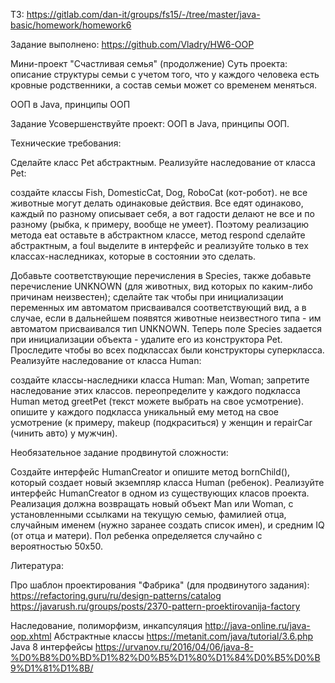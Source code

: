 ТЗ:  https://gitlab.com/dan-it/groups/fs15/-/tree/master/java-basic/homework/homework6

Задание выполнено:  https://github.com/Vladry/HW6-OOP

Мини-проект "Счастливая семья" (продолжение)
Суть проекта: описание структуры семьи с учетом того, что у каждого человека есть кровные родственники, а состав семьи может со временем меняться.

ООП в Java, принципы ООП

Задание
Усовершенствуйте проект: ООП в Java, принципы ООП.

Технические требования:

Сделайте класс Pet абстрактным.
Реализуйте наследование от класса Pet:

создайте классы Fish, DomesticCat, Dog, RoboCat (кот-робот).
не все животные могут делать одинаковые действия. Все едят одинаково, каждый по разному описывает себя, а вот гадости делают не все и по разному (рыбка, к примеру, вообще не умеет). Поэтому реализацию метода eat оставьте в абстрактном классе, метод respond сделайте абстрактным, а foul выделите в интерфейс и реализуйте только в тех классах-наследниках, которые в состоянии это сделать.


Добавьте соответствующие перечисления в Species, также добавьте перечисление UNKNOWN (для животных, вид которых по каким-либо причинам неизвестен); сделайте так чтобы при инициализации переменных им автоматом присваивался соответствующий вид, а в случае, если в дальнейшем появятся животные неизвестного типа - им автоматом присваивался тип UNKNOWN.
Теперь поле Species задается при инициализации объекта - удалите его из конструктора Pet.
Проследите чтобы во всех подклассах были конструкторы суперкласса.
Реализуйте наследование от класса Human:

создайте классы-наследники класса Human: Man, Woman; запретите наследование этих классов.
переопределите у каждого подкласса Human метод greetPet (текст можете выбрать на свое усмотрение).
опишите у каждого подкласса уникальный ему метод на свое усмотрение (к примеру, makeup (подкраситься) у женщин и repairCar (чинить авто) у мужчин).




Необязательное задание продвинутой сложности:

Создайте интерфейс HumanCreator и опишите метод bornChild(), который создает новый экземпляр класса Human (ребенок).
Реализуйте интерфейс HumanCreator в одном из существующих класов проекта. Реализация должна возвращать новый объект Man или Woman, с установленными ссылками на текущую семью, фамилией отца, случайным именем (нужно заранее создать список имен), и средним IQ (от отца и матери). Пол ребенка определяется случайно с вероятностью 50х50.


Литература:

Про шаблон проектирования "Фабрика" (для продвинутого задания):
https://refactoring.guru/ru/design-patterns/catalog
https://javarush.ru/groups/posts/2370-pattern-proektirovanija-factory


Наследование, полиморфизм, инкапсуляция
http://java-online.ru/java-oop.xhtml
Абстрактные классы
https://metanit.com/java/tutorial/3.6.php
Java 8 интерфейсы
https://urvanov.ru/2016/04/06/java-8-%D0%B8%D0%BD%D1%82%D0%B5%D1%80%D1%84%D0%B5%D0%B9%D1%81%D1%8B/
